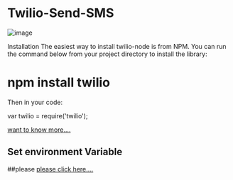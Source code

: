 # Twilio-Send-SMS

![image](https://user-images.githubusercontent.com/59916393/107930908-9f6bec00-6fa1-11eb-9a47-2e9726b5940a.png)

Installation
The easiest way to install twilio-node is from NPM. You can run the command below from your project directory to install the library:

# npm install twilio
Then in your code:

var twilio = require('twilio');

[want to know more....](https://www.twilio.com/docs/libraries/node)

## Set environment Variable
##please [please click here....](https://www.npmjs.com/package/dotenv)

